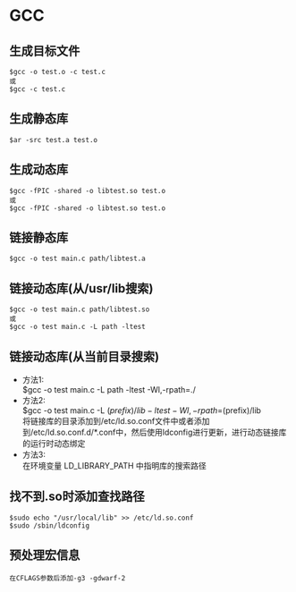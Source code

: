 # GCC
## 生成目标文件
    $gcc -o test.o -c test.c
    或
    $gcc -c test.c
## 生成静态库
    $ar -src test.a test.o
## 生成动态库
    $gcc -fPIC -shared -o libtest.so test.o
    或
    $gcc -fPIC -shared -o libtest.so test.o
## 链接静态库
    $gcc -o test main.c path/libtest.a
## 链接动态库(从/usr/lib搜索)
    $gcc -o test main.c path/libtest.so
    或
    $gcc -o test main.c -L path -ltest
## 链接动态库(从当前目录搜索)
  * 方法1:  
    $gcc -o test main.c -L path -ltest -Wl,-rpath=./
  * 方法2:  
    $gcc -o test main.c -L $(prefix)/lib -ltest -Wl,-rpath=$(prefix)/lib  
    将链接库的目录添加到/etc/ld.so.conf文件中或者添加到/etc/ld.so.conf.d/*.conf中，然后使用ldconfig进行更新，进行动态链接库的运行时动态绑定
  * 方法3:  
    在环境变量 LD_LIBRARY_PATH 中指明库的搜索路径
## 找不到.so时添加查找路径
    $sudo echo "/usr/local/lib" >> /etc/ld.so.conf
    $sudo /sbin/ldconfig
## 预处理宏信息
    在CFLAGS参数后添加-g3 -gdwarf-2
